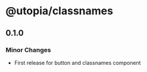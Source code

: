 # @utopia/classnames

## 0.1.0

### Minor Changes

- First release for button and classnames component
